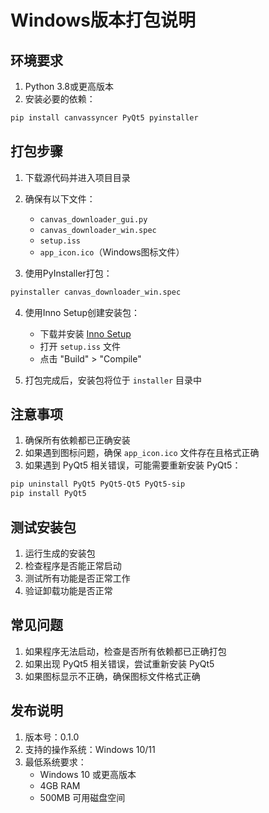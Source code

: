 # Windows版本打包说明

## 环境要求

1. Python 3.8或更高版本
2. 安装必要的依赖：
```bash
pip install canvassyncer PyQt5 pyinstaller
```

## 打包步骤

1. 下载源代码并进入项目目录

2. 确保有以下文件：
   - `canvas_downloader_gui.py`
   - `canvas_downloader_win.spec`
   - `setup.iss`
   - `app_icon.ico`（Windows图标文件）

3. 使用PyInstaller打包：
```bash
pyinstaller canvas_downloader_win.spec
```

4. 使用Inno Setup创建安装包：
   - 下载并安装 [Inno Setup](https://jrsoftware.org/isdl.php)
   - 打开 `setup.iss` 文件
   - 点击 "Build" > "Compile"

5. 打包完成后，安装包将位于 `installer` 目录中

## 注意事项

1. 确保所有依赖都已正确安装
2. 如果遇到图标问题，确保 `app_icon.ico` 文件存在且格式正确
3. 如果遇到 PyQt5 相关错误，可能需要重新安装 PyQt5：
```bash
pip uninstall PyQt5 PyQt5-Qt5 PyQt5-sip
pip install PyQt5
```

## 测试安装包

1. 运行生成的安装包
2. 检查程序是否能正常启动
3. 测试所有功能是否正常工作
4. 验证卸载功能是否正常

## 常见问题

1. 如果程序无法启动，检查是否所有依赖都已正确打包
2. 如果出现 PyQt5 相关错误，尝试重新安装 PyQt5
3. 如果图标显示不正确，确保图标文件格式正确

## 发布说明

1. 版本号：0.1.0
2. 支持的操作系统：Windows 10/11
3. 最低系统要求：
   - Windows 10 或更高版本
   - 4GB RAM
   - 500MB 可用磁盘空间 